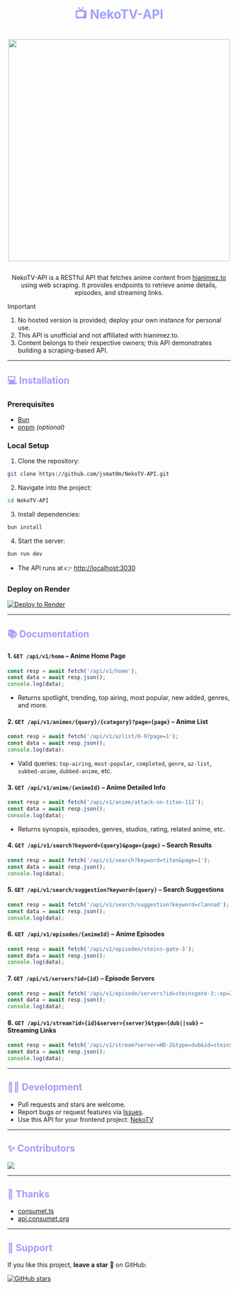 <!-- Title with gradient -->
<h1 align="center">
  <span style="background: linear-gradient(90deg, #a29bfc, #89bcf8); -webkit-background-clip: text; color: transparent;">
    📺 NekoTV-API
    <p align="center">
  <img src="./logo.png" alt="NekoTV Logo" width="500"/>
</p>
  </span>
</h1>

<p align="center">
  NekoTV-API is a RESTful API that fetches anime content from <a href="https://hianimez.to" target="_blank">hianimez.to</a> using web scraping.  
  It provides endpoints to retrieve anime details, episodes, and streaming links.
</p>

> [!IMPORTANT]
> 1. No hosted version is provided; deploy your own instance for personal use.  
> 2. This API is unofficial and not affiliated with hianimez.to.  
> 3. Content belongs to their respective owners; this API demonstrates building a scraping-based API.

---

<h2 style="color:#a29bfc;">💻 Installation</h2>

### Prerequisites
- [Bun](https://bun.sh/docs/installation)  
- [pnpm](https://pnpm.io/) *(optional)*  

### Local Setup
1. Clone the repository:
```bash
git clone https://github.com/jsmat0m/NekoTV-API.git
```

2. Navigate into the project:
```bash
cd NekoTV-API
```

3. Install dependencies:
```bash
bun install
```

4. Start the server:
```bash
bun run dev
```

- The API runs at 👉 [http://localhost:3030](http://localhost:3030)

### Deploy on Render
[![Deploy to Render](https://render.com/images/deploy-to-render-button.svg)](https://render.com/deploy?repo=https://github.com/jsmat0m/NekoTV-API)

---

<h2 style="color:#a29bfc;">📚 Documentation</h2>

#### 1. `GET /api/v1/home` – Anime Home Page
```javascript
const resp = await fetch('/api/v1/home');
const data = await resp.json();
console.log(data);
```
- Returns spotlight, trending, top airing, most popular, new added, genres, and more.

#### 2. `GET /api/v1/animes/{query}/{category}?page={page}` – Anime List
```javascript
const resp = await fetch('/api/v1/azlist/0-9?page=1');
const data = await resp.json();
console.log(data);
```
- Valid queries: `top-airing`, `most-popular`, `completed`, `genre`, `az-list`, `subbed-anime`, `dubbed-anime`, etc.

#### 3. `GET /api/v1/anime/{animeId}` – Anime Detailed Info
```javascript
const resp = await fetch('/api/v1/anime/attack-on-titan-112');
const data = await resp.json();
console.log(data);
```
- Returns synopsis, episodes, genres, studios, rating, related anime, etc.

#### 4. `GET /api/v1/search?keyword={query}&page={page}` – Search Results
```javascript
const resp = await fetch('/api/v1/search?keyword=titan&page=1');
const data = await resp.json();
console.log(data);
```

#### 5. `GET /api/v1/search/suggestion?keyword={query}` – Search Suggestions
```javascript
const resp = await fetch('/api/v1/search/suggestion?keyword=clannad');
const data = await resp.json();
console.log(data);
```

#### 6. `GET /api/v1/episodes/{animeId}` – Anime Episodes
```javascript
const resp = await fetch('/api/v1/episodes/steins-gate-3');
const data = await resp.json();
console.log(data);
```

#### 7. `GET /api/v1/servers?id={id}` – Episode Servers
```javascript
const resp = await fetch('/api/v1/episode/servers?id=steinsgate-3::ep=213');
const data = await resp.json();
console.log(data);
```

#### 8. `GET /api/v1/stream?id={id}&server={server}&type={dub||sub}` – Streaming Links
```javascript
const resp = await fetch('/api/v1/stream?server=HD-2&type=dub&id=steinsgate-3::ep=214');
const data = await resp.json();
console.log(data);
```

---

<h2 style="color:#a29bfc;">👨‍💻 Development</h2>

- Pull requests and stars are welcome.  
- Report bugs or request features via [Issues](https://github.com/jsmat0m/NekoTV-API/issues).  
- Use this API for your frontend project: [NekoTV](https://github.com/jsmat0m/NekoTV)

---

<h2 style="color:#a29bfc;">✨ Contributors</h2>

[![](https://contrib.rocks/image?repo=jsmat0m/NekoTV-API)](https://github.com/jsmat0m/NekoTV-API/graphs/contributors)

---

<h2 style="color:#a29bfc;">🤝 Thanks</h2>

- [consumet.ts](https://github.com/consumet/consumet.ts)  
- [api.consumet.org](https://github.com/consumet/api.consumet.org)

---

<h2 style="color:#a29bfc;">🙌 Support</h2>

If you like this project, **leave a star** 🌟 on GitHub:

[![GitHub stars](https://img.shields.io/github/stars/jsmat0m/NekoTV-API?style=social&labelColor=%23a29bfc&logo=github)](https://github.com/jsmat0m/NekoTV-API)
